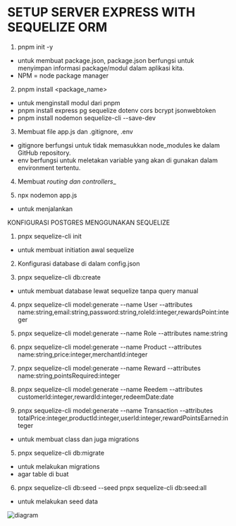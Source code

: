 # SETUP SERVER EXPRESS WITH SEQUELIZE ORM

1. pnpm init -y
- untuk membuat package.json, package.json berfungsi untuk menyimpan informasi package/modul dalam aplikasi kita.
- NPM = node package manager

2. pnpm install <package_name>
- untuk menginstall modul dari pnpm
- pnpm install express pg sequelize dotenv cors bcrypt jsonwebtoken
- pnpm install nodemon sequelize-cli --save-dev

3. Membuat file app.js dan .gitignore, .env
- gitignore berfungsi untuk tidak memasukkan node_modules ke dalam GitHub repository.
- env berfungsi untuk meletakan variable yang akan di gunakan dalam environment tertentu.

4. Membuat _routing dan controllers__

5. npx nodemon app.js
- untuk menjalankan


KONFIGURASI POSTGRES MENGGUNAKAN SEQUELIZE

1. pnpx sequelize-cli init
- untuk membuat initiation awal sequelize

2. Konfigurasi database di dalam config.json

3. pnpx sequelize-cli db:create
- untuk membuat database lewat sequelize tanpa query manual

4. pnpx sequelize-cli model:generate --name User --attributes name:string,email:string,password:string,roleId:integer,rewardsPoint:integer



4. pnpx sequelize-cli model:generate --name Role --attributes name:string
4. pnpx sequelize-cli model:generate --name Product --attributes name:string,price:integer,merchantId:integer
4. pnpx sequelize-cli model:generate --name Reward --attributes name:string,pointsRequired:integer
4. pnpx sequelize-cli model:generate --name Reedem --attributes customerId:integer,rewardId:integer,redeemDate:date
4. pnpx sequelize-cli model:generate --name Transaction --attributes totalPrice:integer,productId:integer,userId:integer,rewardPointsEarned:integer




- untuk membuat class dan juga migrations


5. pnpx sequelize-cli db:migrate 
- untuk melakukan migrations
- agar table di buat

6. pnpx sequelize-cli db:seed --seed <nama-file-seeder>
pnpx sequelize-cli db:seed:all
- untuk melakukan seed data


![diagram](/server/docs/ERD.png)